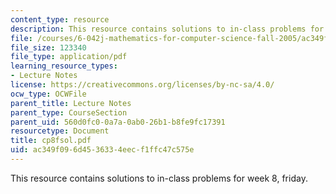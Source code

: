 ```yaml
---
content_type: resource
description: This resource contains solutions to in-class problems for week 8, friday.
file: /courses/6-042j-mathematics-for-computer-science-fall-2005/ac349f096d4536334eecf1ffc47c575e_cp8fsol.pdf
file_size: 123340
file_type: application/pdf
learning_resource_types:
- Lecture Notes
license: https://creativecommons.org/licenses/by-nc-sa/4.0/
ocw_type: OCWFile
parent_title: Lecture Notes
parent_type: CourseSection
parent_uid: 560d0fc0-0a7a-0ab0-26b1-b8fe9fc17391
resourcetype: Document
title: cp8fsol.pdf
uid: ac349f09-6d45-3633-4eec-f1ffc47c575e
---
```

This resource contains solutions to in-class problems for week 8, friday.